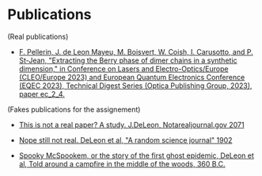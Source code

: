 # Publications

(Real publications)

- [F. Pellerin, J. de Leon Mayeu, M. Boisvert, W. Coish, I. Carusotto, and P. St-Jean, "Extracting the Berry phase of dimer chains in a synthetic dimension," in Conference on Lasers and Electro-Optics/Europe (CLEO/Europe 2023) and European Quantum Electronics Conference (EQEC 2023), Technical Digest Series (Optica Publishing Group, 2023), paper ec_2_4.](https://opg.optica.org/abstract.cfm?uri=eqec-2023-ec_2_4&origin=search)



(Fakes publications for the assignement)

- [This is not a real paper? A study. J.DeLeon, Notarealjournal.gov 2071](https://endoftheinternet.com/)


- [Nope still not real. DeLeon et al, "A random science journal" 1902 ](https://endoftheinternet.com/)


- [Spooky McSpookem, or the story of the first ghost epidemic, DeLeon et al, Told around a campfire in the middle of the woods, 360 B.C. ](https://encrypted-tbn0.gstatic.com/images?q=tbn:ANd9GcRLoUfW1dC4PxxdXqrHPkmbbgxS01_sxahx4Q&s)